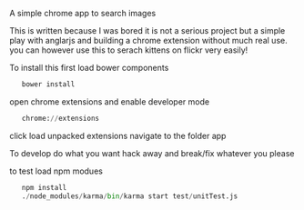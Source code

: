 A simple chrome app to search images

This is written because I was bored it is not a serious project but a simple play with anglarjs and building a chrome extension without much real use. you can however use this to serach kittens on flickr very easily!

To install this first load bower components

```python
   bower install
```

open chrome extensions and enable developer mode

```python
   chrome://extensions
```

click load unpacked extensions navigate to the folder app

To develop do what you want hack away and break/fix whatever you please

to test load npm modues

```python
   npm install
   ./node_modules/karma/bin/karma start test/unitTest.js
```

